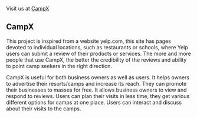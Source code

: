 
Visit us at [CampX](CampX.herokuapp.com)

## CampX

This project is inspired from a website yelp.com, this site has pages devoted to
individual locations, such as restaurants or schools, where Yelp users can submit a
review of their products or services.
The more and more people that use CampX, the better the credibility of the reviews
and ability to point camp seekers in the right direction.

CampX is useful for both business owners as well as users. It helps owners to
advertise their resorts/camps and increase its reach. They can promote their businesses
to masses for free. It allows business owners to view and respond to reviews.
Users can plan their visits in less time, they get various different options for camps at
one place. Users can interact and discuss about their visits to the camps.




